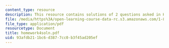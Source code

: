 ```yaml
---
content_type: resource
description: This resource contains solutions of 2 questions asked in Homework 4.
file: /media/https%3A/open-learning-course-data-rc.s3.amazonaws.com/1-85-water-and-wastewater-treatment-engineering-spring-2006/93afdb211bc6d3877cc0b3f45ad205ef_homework4soln.pdf
file_type: application/pdf
resourcetype: Document
title: homework4soln.pdf
uid: 93afdb21-1bc6-d387-7cc0-b3f45ad205ef
---
```

